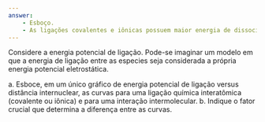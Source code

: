 ```yaml
---
answer:
    - Esboço.
    - As ligações covalentes e iônicas possuem maior energia de dissociação.
---
```


Considere a energia potencial de ligação. Pode-se imaginar um modelo em que a energia de ligação entre as especies seja considerada a própria energia potencial eletrostática.

a. Esboce, em um único gráfico de energia potencial de ligação versus distância internuclear, as curvas para uma ligação química interatômica (covalente ou iônica) e para uma interação intermolecular.
b. Indique o fator crucial que determina a diferença entre as curvas.

